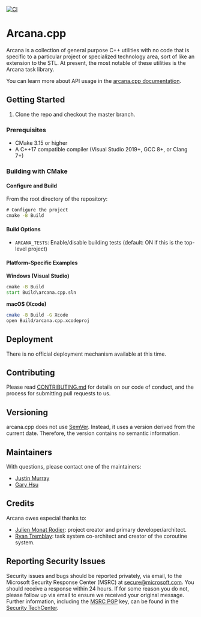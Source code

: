 [![CI](https://github.com/microsoft/arcana.cpp/actions/workflows/ci.yml/badge.svg?branch=master)](https://github.com/microsoft/arcana.cpp/actions/workflows/ci.yml)

# Arcana.cpp

Arcana is a collection of general purpose C++ utilities with no code that is specific to a particular project or specialized technology area, sort of like an extension to the STL.  At present, the most notable of these utilities is the Arcana task library.

You can learn more about API usage in the [arcana.cpp documentation](Source/Arcana.md).

## Getting Started

1. Clone the repo and checkout the master branch.

### Prerequisites

- CMake 3.15 or higher
- A C++17 compatible compiler (Visual Studio 2019+, GCC 8+, or Clang 7+)

### Building with CMake

#### Configure and Build

From the root directory of the repository:

```cmd
# Configure the project
cmake -B Build
```

#### Build Options

- `ARCANA_TESTS`: Enable/disable building tests (default: ON if this is the top-level project)

#### Platform-Specific Examples

**Windows (Visual Studio)**
```cmd
cmake -B Build
start Build\arcana.cpp.sln
```

**macOS (Xcode)**
```zsh
cmake -B Build -G Xcode
open Build/arcana.cpp.xcodeproj
```

## Deployment

There is no official deployment mechanism available at this time.

## Contributing

Please read [CONTRIBUTING.md](CONTRIBUTING.md) for details on our code of conduct, and the process for submitting pull requests to us.

## Versioning

arcana.cpp does not use [SemVer](http://semver.org/). Instead, it uses a version derived from the current date. Therefore, the version contains no semantic information.

## Maintainers

With questions, please contact one of the maintainers:

- [Justin Murray](https://twitter.com/syntheticmagus)
- [Gary Hsu](https://twitter.com/bghgary)

## Credits

Arcana owes especial thanks to:

- [Julien Monat Rodier](https://github.com/jumonatr): project creator and primary developer/architect.
- [Ryan Tremblay](https://github.com/ryantrem): task system co-architect and creator of the coroutine system.

## Reporting Security Issues

Security issues and bugs should be reported privately, via email, to the Microsoft Security
Response Center (MSRC) at [secure@microsoft.com](mailto:secure@microsoft.com). You should
receive a response within 24 hours. If for some reason you do not, please follow up via
email to ensure we received your original message. Further information, including the
[MSRC PGP](https://technet.microsoft.com/en-us/security/dn606155) key, can be found in
the [Security TechCenter](https://technet.microsoft.com/en-us/security/default).

